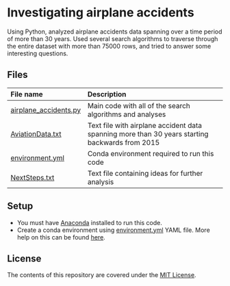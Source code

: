 # Investigating airplane accidents

Using Python, analyzed airplane accidents data spanning over a time period of more than 30 years. Used several search algorithms to traverse through the entire dataset with more than 75000 rows, and tried to answer some interesting questions.

## Files

| File name | Description |
| :--- | :--- |
| [airplane_accidents.py](airplane_accidents.py) | Main code with all of the search algorithms and analyses |
| [AviationData.txt](AviationData.txt) | Text file with airplane accident data spanning more than 30 years starting backwards from 2015 |
| [environment.yml](environment.yml) | Conda environment required to run this code |
| [NextSteps.txt](NextSteps.txt) | Text file containing ideas for further analysis |

## Setup

- You must have [Anaconda](https://www.continuum.io/downloads) installed to run this code.
- Create a conda environment using [environment.yml](environment.yml) YAML file. More help on this can be found [here](https://conda.io/docs/using/envs.html#use-environment-from-file).

## License

The contents of this repository are covered under the [MIT License](LICENSE).
